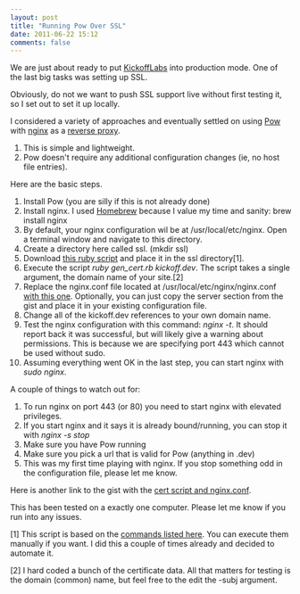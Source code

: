 ```yaml
---
layout: post
title: "Running Pow Over SSL"
date: 2011-06-22 15:12
comments: false
---
```


We are just about ready to put [KickoffLabs](http://kickofflabs.com) into production mode. One of the last big tasks was setting up SSL.

Obviously, do not we want to push SSL support live without first testing it, so I set out to set it up locally. 

I considered a variety of approaches and eventually settled on using [Pow](http://pow.cx/) with [nginx](http://nginx.net/) as a [reverse proxy](http://en.wikipedia.org/wiki/Reverse_proxy). 

<!--more-->

1. This is simple and lightweight. 
1. Pow doesn't require any additional configuration changes (ie, no host file entries). 

Here are the basic steps. 

1. Install Pow (you are silly if this is not already done)
1. Install nginx. I used [Homebrew](https://github.com/mxcl/homebrew) because I value my time and sanity: brew install nginx
1. By default, your nginx configuration wil be at /usr/local/etc/nginx. Open a terminal window and navigate to this directory.
1. Create a directory here called ssl. (mkdir ssl) 
1. Download [this ruby script](https://gist.github.com/1040281#file_gen_cert.rb) and place it in the ssl directory[1]. 
1. Execute the script _ruby gen_cert.rb kickoff.dev_. The script takes a single argument, the domain name of your site.[2]
1. Replace the nginx.conf file located at /usr/local/etc/nginx/nginx.conf [with this one](https://gist.github.com/1040281#file_nginx.conf). Optionally, you can just copy the server section from the gist and place it in your existing configuration file.
1. Change all of the kickoff.dev references to your own domain name. 
1. Test the nginx configuration with this command: _nginx -t_. It should report back it was successful, but will likely give a warning about permissions. This is because we are specifying port 443 which cannot be used without sudo. 
1. Assuming everything went OK in the last step, you can start nginx with _sudo nginx_.

A couple of things to watch out for: 

1. To run nginx on port 443 (or 80) you need to start nginx with elevated privileges. 
1. If you start nginx and it says it is already bound/running, you can stop it with _nginx -s stop_
1. Make sure you have Pow running
1. Make sure you pick a url that is valid for Pow (anything in .dev)
1. This was my first time playing with nginx. If you stop something odd in the configuration file, please let me know.

Here is another link to the gist with the [cert script and nginx.conf](https://gist.github.com/1040281).

This has been tested on a exactly one computer. Please let me know if you run into any issues. 

[1] This script is based on the [commands listed here](http://www.cyberciti.biz/faq/howto-linux-unix-setup-nginx-ssl-proxy/). You can execute them manually if you want. I did this a couple of times already and decided to automate it. 

[2] I hard coded a bunch of the certificate data. All that matters for testing is the domain (common) name, but feel free to the edit the -subj argument.
